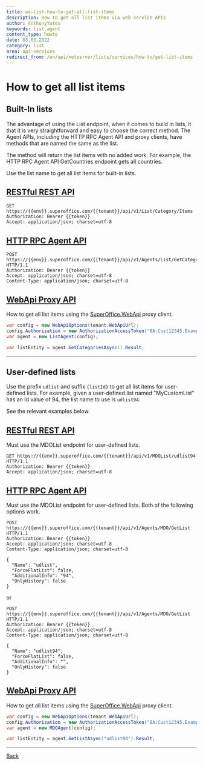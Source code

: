 ```yaml
---
title: ws-list-how-to-get-all-list-items
description: How to get all list items via web service APIs
author: AnthonyYates
keywords: list,agent
content_type: howto
date: 03.03.2022
category: list
area: api-services
redirect_from: /en/api/netserver/lists/services/how-to/get-list-items
---
```


# How to get all list items

<!-- markdownlint-disable-file MD051 -->
## Built-In lists

The advantage of using the List endpoint, when it comes to build in lists, it that it is very straightforward and easy to choose the correct method. The Agent APIs, including the HTTP RPC Agent API and proxy clients, have methods that are named the same as the list.

The method will return the list items with no added work. For example, the HTTP RPC Agent API GetCountries endpoint gets all countries.

Use the list name to get all list items for built-in lists.

## [RESTful REST API](#tab/list-items-restful-rest)

```http
GET https://{{env}}.superoffice.com/{{tenant}}/api/v1/List/Category/Items
Authorization: Bearer {{token}}
Accept: application/json; charset=utf-8
```

## [HTTP RPC Agent API](#tab/list-items-agent-rest)

```http
POST https://{{env}}.superoffice.com/{{tenant}}/api/v1/Agents/List/GetCategories HTTP/1.1
Authorization: Bearer {{token}}
Accept: application/json; charset=utf-8
Content-Type: application/json; charset=utf-8
```

## [WebApi Proxy API](#tab/list-items-webapi-proxy)

How to get all list items using the [SuperOffice.WebApi][1] proxy client.

```csharp
var config = new WebApiOptions(tenant.WebApiUrl);
config.Authorization = new AuthorizationAccessToken("8A:Cust12345.Example-Token", OnlineEnvironment.SOD);
var agent = new ListAgent(config);

var listEntity = agent.GetCategoriesAsync().Result;
```

***

## User-defined lists

Use the prefix `udlist` and suffix `{listId}` to get all list items for user-defined lists. For example, given a user-defined list named "MyCustomList" has an Id value of 94, the list name to use is `udlist94`.

See the relevant examples below.

## [RESTful REST API](#tab/udlist-items-restful-rest)

Must use the MDOList endpoint for user-defined lists.

```http
GET https://{{env}}.superoffice.com/{{tenant}}/api/v1/MDOList/udlist94 HTTP/1.1
Authorization: Bearer {{token}}
Accept: application/json; charset=utf-8
```

## [HTTP RPC Agent API](#tab/udlist-items-agent-rest)

Must use the MDOList endpoint for user-defined lists. Both of the following options work.

```http
POST https://{{env}}.superoffice.com/{{tenant}}/api/v1/Agents/MDO/GetList HTTP/1.1
Authorization: Bearer {{token}}
Accept: application/json; charset=utf-8
Content-Type: application/json; charset=utf-8

{
  "Name": "udlist",
  "ForceFlatList": false,
  "AdditionalInfo": "94",
  "OnlyHistory": false
}
```

or

```http
POST https://{{env}}.superoffice.com/{{tenant}}/api/v1/Agents/MDO/GetList HTTP/1.1
Authorization: Bearer {{token}}
Accept: application/json; charset=utf-8
Content-Type: application/json; charset=utf-8

{
  "Name": "udlist94",
  "ForceFlatList": false,
  "AdditionalInfo": "",
  "OnlyHistory": false
}
```

## [WebApi Proxy API](#tab/udlist-items-webapi-proxy)

How to get all list items using the [SuperOffice.WebApi][1] proxy client.

```csharp
var config = new WebApiOptions(tenant.WebApiUrl);
config.Authorization = new AuthorizationAccessToken("8A:Cust12345.Example-Token", OnlineEnvironment.SOD);
var agent = new MDOAgent(config);

var listEntity = agent.GetListAsync("udlist94").Result;
```

***

[Back](index.md)

<!-- Link reference -->

[1]: ../../../web-services/proxies/index.md
